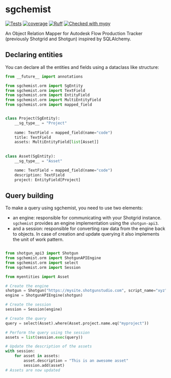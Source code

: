 # sgchemist

[![Tests](https://github.com/PoloB/sgchemist/actions/workflows/test.yml/badge.svg)](https://github.com/PoloB/sgchemist/actions/workflows/test.yml)
[![coverage](https://img.shields.io/badge/%20coverage-99%25-%231674b1?style=flat&color=darkgreen)](https://github.com/PoloB/sgchemist/actions/workflows/test.yml)
[![Ruff](https://img.shields.io/endpoint?url=https://raw.githubusercontent.com/astral-sh/ruff/main/assets/badge/v2.json)](https://github.com/astral-sh/ruff)
[![Checked with mypy](https://www.mypy-lang.org/static/mypy_badge.svg)](https://mypy-lang.org/)

An Object Relation Mapper for Autodesk Flow Production Tracker (previously Shotgrid and Shotgun) inspired by SQLAlchemy.


## Declaring entities

You can declare all the entities and fields using a dataclass like structure:

```python
from __future__ import annotations

from sgchemist.orm import SgEntity 
from sgchemist.orm import TextField 
from sgchemist.orm import EntityField
from sgchemist.orm import MultiEntityField
from sgchemist.orm import mapped_field


class Project(SgEntity):
    __sg_type__ = "Project"
    
    name: TextField = mapped_field(name="code")
    title: TextField
    assets: MultiEntityField[list[Asset]]
    
    
class Asset(SgEntity):
    __sg_type__ = "Asset"

    name: TextField = mapped_field(name="code")
    description: TextField
    project: EntityField[Project]

```

## Query building

To make a query using sgchemist, you need to use two elements:
* an engine: responsible for communicating with your Shotgrid instance.
`sgchemist` provides an engine implementation using the `shotgun-api3`.
* and a session: responsible for converting raw data from the engine back to objects.
In case of creation and update querying it also implements the unit of work pattern.

```python

from shotgun_api3 import Shotgun
from sgchemist.orm import ShotgunAPIEngine
from sgchemist.orm import select
from sgchemist.orm import Session

from myentities import Asset

# Create the engine
shotgun = Shotgun("https://mysite.shotgunstudio.com", script_name="xyz", api_key="abc")
engine = ShotgunAPIEngine(shotgun)

# Create the session
session = Session(engine)

# Create the query
query = select(Asset).where(Asset.project.name.eq("myproject"))

# Perform the query using the session
assets = list(session.exec(query))

# Update the description of the assets
with session:
    for asset in assets:
        asset.description = "This is an awesome asset"
        session.add(asset)
# Assets are now updated
```
